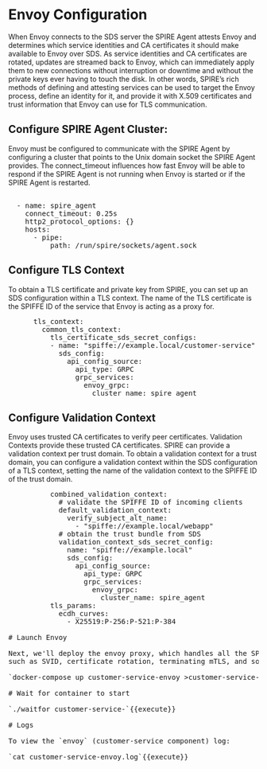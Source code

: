 # Envoy Configuration
When Envoy connects to the SDS server the SPIRE Agent attests Envoy and determines which service identities and CA certificates it should make available to Envoy over SDS.
As service identities and CA certificates are rotated, updates are streamed back to Envoy, which can immediately apply them to new connections without interruption or downtime and without the private keys ever having to touch the disk. In other words, SPIRE’s rich methods of defining and attesting services can be used to target the Envoy process, define an identity for it, and provide it with X.509 certificates and trust information that Envoy can use for TLS communication.


## Configure SPIRE Agent Cluster:
Envoy must be configured to communicate with the SPIRE Agent by configuring a cluster that points to the Unix domain socket the SPIRE Agent provides.
The connect_timeout influences how fast Envoy will be able to respond if the SPIRE Agent is not running when Envoy is started or if the SPIRE Agent is restarted.

<pre class="file" data-filename="envoy.yaml" data-target="insert" data-marker="#ADD_SPIRE_AGENT_CLUSTER">

  - name: spire_agent
    connect_timeout: 0.25s
    http2_protocol_options: {}
    hosts:
      - pipe:
          path: /run/spire/sockets/agent.sock
</pre>

## Configure TLS Context
To obtain a TLS certificate and private key from SPIRE, you can set up an SDS configuration within a TLS context.
The name of the TLS certificate is the SPIFFE ID of the service that Envoy is acting as a proxy for.
<pre class="file" data-filename="envoy.yaml" data-target="insert" data-marker="#ADD_TLS_CONTEXT">
      tls_context:
        common_tls_context:
          tls_certificate_sds_secret_configs:
          - name: "spiffe://example.local/customer-service"
            sds_config:
              api_config_source:
                api_type: GRPC
                grpc_services:
                  envoy_grpc:
                    cluster_name: spire_agent
</pre>

## Configure Validation Context
Envoy uses trusted CA certificates to verify peer certificates. Validation Contexts provide these trusted CA certificates. SPIRE can provide a validation context per trust domain.
To obtain a validation context for a trust domain, you can configure a validation context within the SDS configuration of a TLS context, setting the name of the validation context to the SPIFFE ID of the trust domain.
<pre class="file" data-filename="envoy.yaml" data-target="insert" data-marker="#ADD_VALIDATION_CONTEXT">
          combined_validation_context:
            # validate the SPIFFE ID of incoming clients
            default_validation_context:
              verify_subject_alt_name:
                - "spiffe://example.local/webapp"
            # obtain the trust bundle from SDS
            validation_context_sds_secret_config:
              name: "spiffe://example.local"
              sds_config:
                api_config_source:
                  api_type: GRPC
                  grpc_services:
                    envoy_grpc:
                      cluster_name: spire_agent
          tls_params:
            ecdh_curves:
              - X25519:P-256:P-521:P-384

# Launch Envoy

Next, we'll deploy the envoy proxy, which handles all the SPIFFE/SPIRE work
such as SVID, certificate rotation, terminating mTLS, and so on.

`docker-compose up customer-service-envoy >customer-service-envoy.log &`{{execute}}

# Wait for container to start

`./waitfor customer-service-`{{execute}}

# Logs

To view the `envoy` (customer-service component) log:

`cat customer-service-envoy.log`{{execute}}
